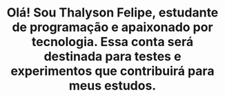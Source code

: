 <h1 align="center"
    <p>
Olá! Sou Thalyson Felipe, estudante de programação e apaixonado por tecnologia. Essa conta será destinada para testes e experimentos que contribuirá para meus estudos.
<br>
<br>


